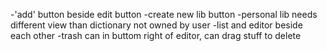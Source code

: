 -'add' button beside edit button 
-create new lib button
-personal lib needs different view than dictionary not owned by user
	-list and editor beside each other
-trash can in buttom right of editor, can drag stuff to delete
